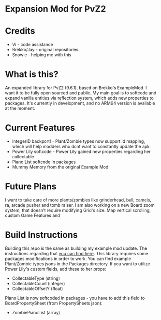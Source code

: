 # **Expansion Mod for PvZ2**

# Credits

* Vi - code assistance
* Brekko/Jay - original repositories
* Snowie - helping me with this

# What is this?

An expanded library for PvZ2 (9.6.1), based on Brekko's ExampleMod. I want it to be fully open sourced and public. My main goal is to softcode and expand vanilla entities via reflection system, which adds new properties to packages. It's currently in development, and no ARM64 version is available at the moment.

# Current Features
* IntegerID backport! - Plant/Zombie types now support id mapping, which will help modders who dont want to constantly update the apk.
* Power Lily softcode - Power Lily gained new properties regarding her collectable
* Piano List softcode in packages
* Mummy Memory from the original Example Mod

# Future Plans
I want to take care of more plants/zombies like grinderhead, bull, camels, ra, arcade pusher and tomb raiser.
I am also working on a new Board zoom system, that doesn't require modifying Grid's size.
Map vertical scrolling, custom Game Features and 

# Build Instructions
Building this repo is the same as building my example mod update. The instructions regarding that [you can find here](https://github.com/BlazeyLol/PVZ2ExampleMod).
This library requires some packages modifications in order to work. You can find example Plant/Zombie types jsons in the Packages directory.
If you want to utilize Power Lily's custom fields, add these to her props:
- CollectableType (string)
- CollectableCount (integer)
- CollectableOffsetY (float)

Piano List is now softcoded in packages - you have to add this field to BoardPropertySheet (from PropertySheets json):
- ZombiePianoList (array<string>)
